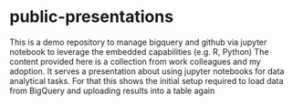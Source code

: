 # public-presentations
This is a demo repository to manage bigquery and github via jupyter notebook to leverage the embedded capabilities (e.g. R, Python)  The content provided here is a collection from work colleagues and my adoption. It serves a presentation about using jupyter notebooks for data analytical tasks. For that this shows the initial setup required to load data from BigQuery and uploading results into a table again
